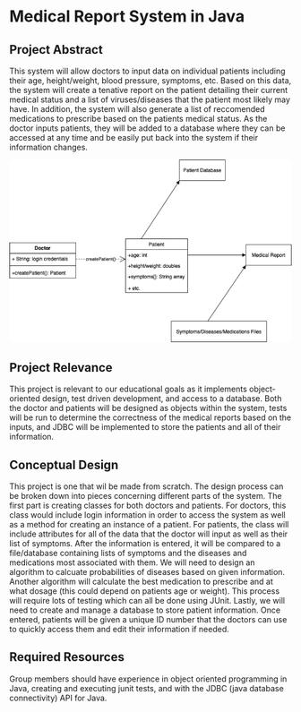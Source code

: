 # Medical Report System in Java

## Project Abstract
This system will allow doctors to input data on individual patients including their age, height/weight, blood pressure, symptoms, etc. Based on this data, the system will create a tenative report on the patient detailing their current medical status and a list of viruses/diseases that the patient most likely may have. In addition, the system will also generate a list of reccomended medications to prescribe based on the patients medical status. As the doctor inputs patients, they will be added to a database where they can be accessed at any time and be easily put back into the system if their information changes.

![Use Case Image](MedicalReport.png)

## Project Relevance
This project is relevant to our educational goals as it implements object-oriented design, test driven development, and access to a database. Both the doctor and patients will be designed as objects within the system, tests will be run to determine the correctness of the medical reports based on the inputs, and JDBC will be implemented to store the patients and all of their information.

## Conceptual Design
This project is one that wil be made from scratch. The design process can be broken down into pieces concerning different parts of the system. The first part is creating classes for both doctors and patients. For doctors, this class would include login information in order to access the system as well as a method for creating an instance of a patient. For patients, the class will include attributes for all of the data that the doctor will input as well as their list of symptoms. After the information is entered, it will be compared to a file/database containing lists of symptoms and the diseases and medications most associated with them. We will need to design an algorithm to calcuate probabilities of diseases based on given information. Another algorithm will calculate the best medication to prescribe and at what dosage (this could depend on patients age or weight). This process will require lots of testing which can all be done using JUnit. Lastly, we will need to create and manage a database to store patient information. Once entered, patients will be given a unique ID number that the doctors can use to quickly access them and edit their information if needed.

## Required Resources
Group members should have experience in object oriented programming in Java, creating and executing junit tests, and with the JDBC (java database connectivity) API for Java.
